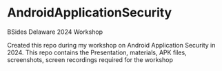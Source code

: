 # AndroidApplicationSecurity
BSides Delaware 2024 Workshop

Created this repo during my workshop on Android Application Security in 2024. 
This repo contains the Presentation, materials, APK files, screenshots, screen recordings required for the workshop
